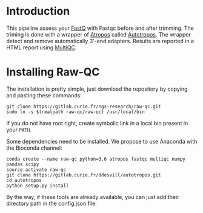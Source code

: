 # Introduction

This pipeline assess your [FastQ](https://www.bioinformatics.babraham.ac.uk/projects/fastqc/) with Fastqc before and after
trimming. The triming is done with a wrapper of [Atropos](https://atropos.readthedocs.io/en/latest/) called
[Autotropos](https://atropos.readthedocs.io/en/latest/). The wrapper detect and remove automatically 3'-end adapters.
Results are reported in a HTML report using [MultiQC](http://multiqc.info/).

# Installing Raw-QC

The installation is pretty simple, just download the repository by copying and pasting these commands:
```
git clone https://gitlab.curie.fr/ngs-research/raw-qc.git
sudo ln -s $(realpath raw-qc/raw-qc) /usr/local/bin
```
If you do not have root right, create symbolic link in a local bin present in your `PATH`.

Some dependencies need to be installed. We propose to use Anaconda with the Bioconda channel:
```
conda create --name raw-qc python=3.6 atropos fastqc multiqc numpy pandas scipy
source activate raw-qc
git clone https://gitlab.curie.fr/ddesvill/autotropos.git
cd autotropos
python setup.py install
```
By the way, if these tools are already available, you can just add their directory path in the config.json file.